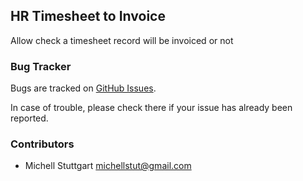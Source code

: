 ## HR Timesheet to Invoice

Allow check a timesheet record will be invoiced or not

### Bug Tracker

Bugs are tracked on [GitHub Issues](https://github.com/multidadosti-erp/multidadosti-addons/issues).

In case of trouble, please check there if your issue has already been reported.

### Contributors

* Michell Stuttgart <michellstut@gmail.com>
